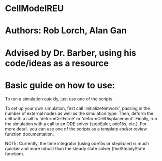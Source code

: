 # CellModelREU
# Authors: Rob Lorch, Alan Gan
# Advised by Dr. Barber, using his code/ideas as a resource
# Basic guide on how to use:

To run a simulation quickly, just use one of the scripts. 

To set up your own simulation, first call 'initializeNetwork', passing in the number of external nodes as well as the simulation type. Then, deform the cell with a call to 'deformCellForce' or 'deformCellDisplacement'. Finally, run the simulation with a call to an ODE solver (stepEuler, ode15s, etc.). For more detail, you can use one of the scripts as a template and/or review function documentation.

NOTE: Currently, the time integrator (using ode15s or stepEuler) is much quicker and more robust than the steady state solver (findSteadyState function).

